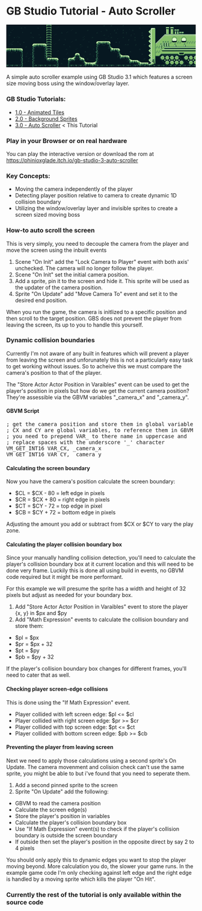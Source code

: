 # GB Studio Tutorial - Auto Scroller
![](/assets/backgrounds/drill-chase.png "The background")

A simple auto scroller example using GB Studio 3.1 which features a screen size moving boss using the window/overlay layer.

### GB Studio Tutorials:

- [1.0 - Animated Tiles](https://github.com/phinioxGlade/gbstudio-3-animated-tile-tutorial)
- [2.0 - Background Sprites](https://github.com/phinioxGlade/gbstudio-background-sprites-tutorial)
- [3.0 - Auto Scroller](https://github.com/phinioxGlade/gbstudio-auto-scroller) &lt; This Tutorial

### Play in your Browser or on real hardware
You can play the interactive version or download the rom at https://phinioxglade.itch.io/gb-studio-3-auto-scroller

### Key Concepts:

- Moving the camera independently of the player
- Detecting player position relative to camera to create dynamic 1D collision boundary 
- Utilizing the window/overlay layer and invisible sprites to create a screen sized moving boss

### How-to auto scroll the screen
This is very simply, you need to decouple the camera from the player and move the screen using the inbuilt events

1. Scene "On Init" add the "Lock Camera to Player" event with both axis' unchecked. The camera will no longer follow the player.
2. Scene "On Init" set the initial camera position.
3. Add a sprite, pin it to the screen and hide it. This sprite will be used as the updater of the camera position.
4. Sprite "On Update" add "Move Camera To" event and set it to the desired end position.

When you run the game, the camera is initlized to a specific position and then scroll to the target position. GBS does not prevent the player from leaving the screen, its up to you to handle this yourself.

### Dynamic collision boundaries
Currently I'm not aware of any built in features which will prevent a player from leaving the screen and unforunately this is not a particularly easy task to get working without issues. So to acheive this we must compare the camera's position to that of the player.

The "Store Actor Actor Position in Varaibles" event can be used to get the player's position in pixels but how do we get the current camera position? They're assessible via the GBVM variables "_camera_x" and "_camera_y".

#### GBVM Script
<pre>
; get the camera position and store them in global variable
; CX and CY are global variables, to reference them in GBVM  
; you need to prepend VAR_ to there name in uppercase and 
; replace spaces with the underscore '_' character
VM_GET_INT16 VAR_CX, _camera_x
VM_GET_INT16 VAR_CY, _camera_y
</pre>

#### Calculating the screen boundary
Now you have the camera's position calculate the screen boundary:

* $CL = $CX - 80 = left edge in pixels
* $CR = $CX + 80 = right edge in pixels
* $CT = $CY - 72 = top edge in pixel
* $CB = $CY + 72 = bottom edge in pixels

Adjusting the amount you add or subtract from $CX or $CY to vary the play zone.

#### Calculating the player collision boundary box
Since your manually handling  collision detection, you'll need to calculate the player's collision boundary box at it current location and this will need to be done very frame. Luckily this is done all using build in events, no GBVM code required but it might be more performant.

For this example we will presume the sprite has a width and height of 32 pixels but adjust as needed for your boundary box.

1. Add "Store Actor Actor Position in Varaibles" event to store the player {x, y} in $px and $py
2. Add "Math Expression" events to calculate the collision boundary and store them:
  * $pl = $px
  * $pr = $px + 32
  * $pt = $py
  * $pb = $py + 32

If the player's collision boundary box changes for different frames, you'll need to cater that as well.  

#### Checking player screen-edge collisions
This is done using the "If Math Expression" event.

* Player collided with left screen edge: $pl <= $cl
* Player collided with right screen edge: $pr >= $cr
* Player collided with top screen edge: $pt <= $ct
* Player collided with bottom screen edge: $pb >= $cb

#### Preventing the player from leaving screen
Next we need to apply those calculations using a second sprite's On Update. The camera movenment and colision check can't use the same sprite, you might be able to but i've found that you need to seperate them.

1. Add a second pinned sprite to the screen
2. Sprite "On Update" add the following:
  *   GBVM to read the camera position
  *   Calculate the screen edge(s)
  *   Store the player's position in variables
  *   Calculate the player's collision boundary box
  *   Use "If Math Expression" event(s) to check if the player's collision boundary is outside the screen boundary
  *   If outside then set the player's position in the opposite direct by say 2 to 4 pixels 

You should only apply this to dynamic edges you want to stop the player moving beyond. More calculation you do, the slower your game runs. In the example game code I'm only checking against left edge and the right edge is handled by a moving sprite which kills the player "On Hit".

### Currently the rest of the tutorial is only available within the source code
